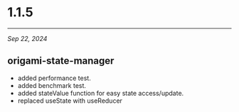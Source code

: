 # 1.1.5

---

_Sep 22, 2024_

## origami-state-manager

- added performance test.
- added benchmark test.
- added stateValue function for easy state access/update.
- replaced useState with useReducer
